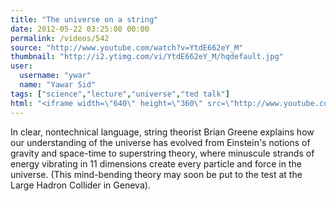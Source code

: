 ```yaml
---
title: "The universe on a string"
date: 2012-05-22 03:25:08 00:00
permalink: /videos/542
source: "http://www.youtube.com/watch?v=YtdE662eY_M"
thumbnail: "http://i2.ytimg.com/vi/YtdE662eY_M/hqdefault.jpg"
user:
  username: "ywar"
  name: "Yawar Sid"
tags: ["science","lecture","universe","ted talk"]
html: "<iframe width=\"640\" height=\"360\" src=\"http://www.youtube.com/embed/YtdE662eY_M?wmode=transparent&fs=1&feature=oembed\" frameborder=\"0\" allowfullscreen></iframe>"
---
```


In clear, nontechnical language, string theorist Brian Greene explains how our understanding of the universe has evolved from Einstein's notions of gravity and space-time to superstring theory, where minuscule strands of energy vibrating in 11 dimensions create every particle and force in the universe. (This mind-bending theory may soon be put to the test at the Large Hadron Collider in Geneva).